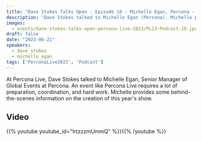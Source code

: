 ```yaml
---
title: "Dave Stokes Talks Open - Episode 10 - Michelle Egan, Percona - Percona Live 2023"
description: "Dave Stokes talked to Michelle Egan (Percona). Michelle provides some behind-the-scenes information on the creation of this year's show."
images:
  - events/dave-stokes-talks-open-percona-live-2023/PL23-Podcast-10.jpg
draft: false
date: "2023-06-21"
speakers:
  - dave_stokes
  - michelle_egan
tags: ['PerconaLive2023', 'Podcast']
---
```


At Percona Live, Dave Stokes talked to Michelle Egan, Senior Manager of Global Events at Percona. An event like Percona Live requires a lot of preparation, coordination, and hard work. Michelle provides some behind-the-scenes information on the creation of this year's show.

## Video

{{% youtube youtube_id="IrtzzzmUmmQ" %}}{{% /youtube %}}